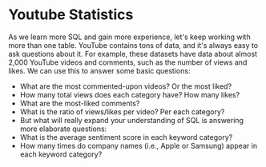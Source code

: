 # Youtube Statistics

As we learn more SQL and gain more experience, let's keep working with more than one table. YouTube contains tons of data, and it's always easy to ask questions about it. For example, these datasets have data about almost 2,000 YouTube videos and comments, such as the number of views and likes. We can use this to answer some basic questions:

* What are the most commented-upon videos? Or the most liked?
* How many total views does each category have? How many likes?
* What are the most-liked comments?
* What is the ratio of views/likes per video? Per each category?
* But what will really expand your understanding of SQL is answering more elaborate questions:
* What is the average sentiment score in each keyword category?
* How many times do company names (i.e., Apple or Samsung) appear in each keyword category?


